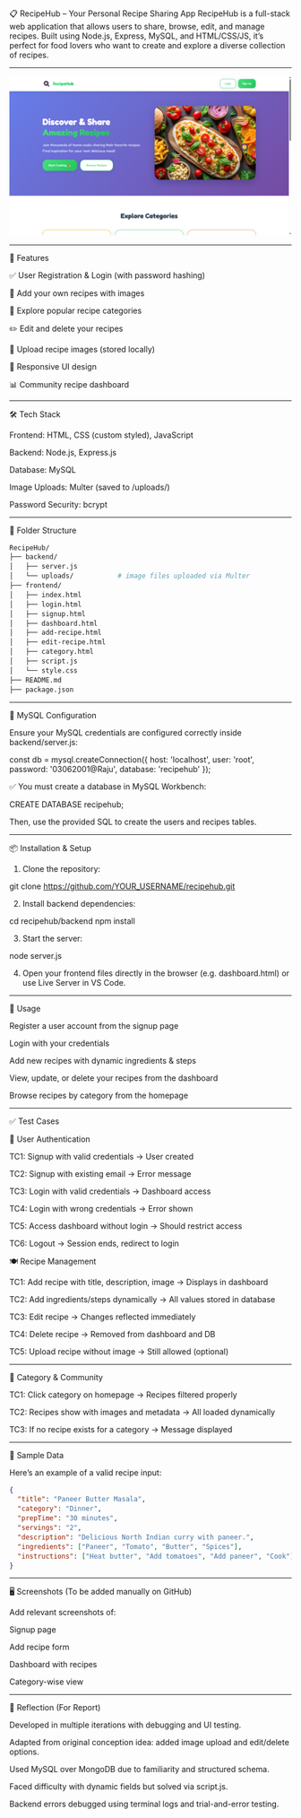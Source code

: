 📋 RecipeHub – Your Personal Recipe Sharing App
RecipeHub is a full-stack web application that allows users to share, browse, edit, and manage recipes. Built using Node.js, Express, MySQL, and HTML/CSS/JS, it’s perfect for food lovers who want to create and explore a diverse collection of recipes.

---

![Dashboard Screenshot](Screenshots/Dashboard.png)

---
🚀 Features

✅ User Registration & Login (with password hashing)

🍳 Add your own recipes with images

📂 Explore popular recipe categories

✏️ Edit and delete your recipes

📸 Upload recipe images (stored locally)

📱 Responsive UI design

📊 Community recipe dashboard

---

🛠️ Tech Stack

Frontend: HTML, CSS (custom styled), JavaScript

Backend: Node.js, Express.js

Database: MySQL

Image Uploads: Multer (saved to /uploads/)

Password Security: bcrypt

---

📁 Folder Structure

```bash
RecipeHub/
├── backend/
│   ├── server.js
│   └── uploads/           # image files uploaded via Multer
├── frontend/
│   ├── index.html
│   ├── login.html
│   ├── signup.html
│   ├── dashboard.html
│   ├── add-recipe.html
│   ├── edit-recipe.html
│   ├── category.html
│   ├── script.js
│   └── style.css
├── README.md
├── package.json
```

---

🔐 MySQL Configuration

Ensure your MySQL credentials are configured correctly inside backend/server.js:


const db = mysql.createConnection({
  host: 'localhost',
  user: 'root',
  password: '03062001@Raju',
  database: 'recipehub'
});

✅ You must create a database in MySQL Workbench:

CREATE DATABASE recipehub;

Then, use the provided SQL to create the users and recipes tables.

---

📦 Installation & Setup

1. Clone the repository:

git clone https://github.com/YOUR_USERNAME/recipehub.git

2. Install backend dependencies:

cd recipehub/backend
npm install

3. Start the server:

node server.js


4. Open your frontend files directly in the browser (e.g. dashboard.html) or use Live Server in VS Code.

---

🎯 Usage

Register a user account from the signup page

Login with your credentials

Add new recipes with dynamic ingredients & steps

View, update, or delete your recipes from the dashboard

Browse recipes by category from the homepage

---


✅ Test Cases

🔐 User Authentication

TC1: Signup with valid credentials → User created

TC2: Signup with existing email → Error message

TC3: Login with valid credentials → Dashboard access

TC4: Login with wrong credentials → Error shown

TC5: Access dashboard without login → Should restrict access

TC6: Logout → Session ends, redirect to login



🍽️ Recipe Management

TC1: Add recipe with title, description, image → Displays in dashboard

TC2: Add ingredients/steps dynamically → All values stored in database

TC3: Edit recipe → Changes reflected immediately

TC4: Delete recipe → Removed from dashboard and DB

TC5: Upload recipe without image → Still allowed (optional)

---

📂 Category & Community

TC1: Click category on homepage → Recipes filtered properly

TC2: Recipes show with images and metadata → All loaded dynamically

TC3: If no recipe exists for a category → Message displayed

---

🧪 Sample Data

Here’s an example of a valid recipe input:

```json
{
  "title": "Paneer Butter Masala",
  "category": "Dinner",
  "prepTime": "30 minutes",
  "servings": "2",
  "description": "Delicious North Indian curry with paneer.",
  "ingredients": ["Paneer", "Tomato", "Butter", "Spices"],
  "instructions": ["Heat butter", "Add tomatoes", "Add paneer", "Cook"]
}
```

---

🖥️ Screenshots (To be added manually on GitHub)

Add relevant screenshots of:

Signup page

Add recipe form

Dashboard with recipes

Category-wise view

---

🧠 Reflection (For Report)

Developed in multiple iterations with debugging and UI testing.

Adapted from original conception idea: added image upload and edit/delete options.

Used MySQL over MongoDB due to familiarity and structured schema.

Faced difficulty with dynamic fields but solved via script.js.

Backend errors debugged using terminal logs and trial-and-error testing.
